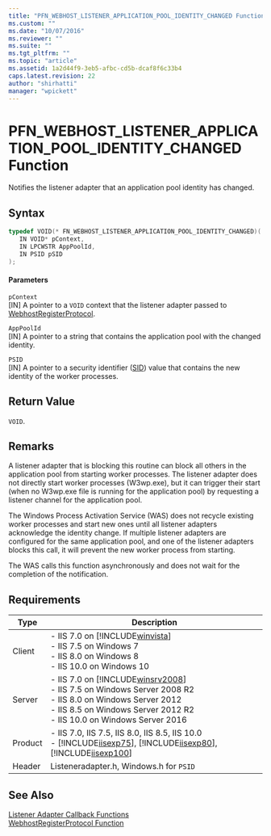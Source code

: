 ```yaml
---
title: "PFN_WEBHOST_LISTENER_APPLICATION_POOL_IDENTITY_CHANGED Function | Microsoft Docs"
ms.custom: ""
ms.date: "10/07/2016"
ms.reviewer: ""
ms.suite: ""
ms.tgt_pltfrm: ""
ms.topic: "article"
ms.assetid: 1a2d44f9-3eb5-afbc-cd5b-dcaf8f6c33b4
caps.latest.revision: 22
author: "shirhatti"
manager: "wpickett"
---
```

# PFN_WEBHOST_LISTENER_APPLICATION_POOL_IDENTITY_CHANGED Function
Notifies the listener adapter that an application pool identity has changed.  
  
## Syntax  
  
```cpp  
typedef VOID(* FN_WEBHOST_LISTENER_APPLICATION_POOL_IDENTITY_CHANGED)(  
   IN VOID* pContext,  
   IN LPCWSTR AppPoolId,  
   IN PSID pSID  
);  
```  
  
#### Parameters  
 `pContext`  
 [IN] A pointer to a `VOID` context that the listener adapter passed to [WebhostRegisterProtocol](../../web-development-reference\native-code-api-reference/webhostregisterprotocol-function.md).  
  
 `AppPoolId`  
 [IN] A pointer to a string that contains the application pool with the changed identity.  
  
 `PSID`  
 [IN] A pointer to a security identifier ([SID](http://go.microsoft.com/fwlink/?LinkId=63529)) value that contains the new identity of the worker processes.  
  
## Return Value  
 `VOID`.  
  
## Remarks  
 A listener adapter that is blocking this routine can block all others in the application pool from starting worker processes. The listener adapter does not directly start worker processes (W3wp.exe), but it can trigger their start (when no W3wp.exe file is running for the application pool) by requesting a listener channel for the application pool.  
  
 The Windows Process Activation Service (WAS) does not recycle existing worker processes and start new ones until all listener adapters acknowledge the identity change. If multiple listener adapters are configured for the same application pool, and one of the listener adapters blocks this call, it will prevent the new worker process from starting.  
  
 The WAS calls this function asynchronously and does not wait for the completion of the notification.  
  
## Requirements  
  
|Type|Description|  
|----------|-----------------|  
|Client|-   IIS 7.0 on [!INCLUDE[winvista](../../wmi-provider/includes/winvista-md.md)]<br />-   IIS 7.5 on Windows 7<br />-   IIS 8.0 on Windows 8<br />-   IIS 10.0 on Windows 10|  
|Server|-   IIS 7.0 on [!INCLUDE[winsrv2008](../../wmi-provider/includes/winsrv2008-md.md)]<br />-   IIS 7.5 on Windows Server 2008 R2<br />-   IIS 8.0 on Windows Server 2012<br />-   IIS 8.5 on Windows Server 2012 R2<br />-   IIS 10.0 on Windows Server 2016|  
|Product|-   IIS 7.0, IIS 7.5, IIS 8.0, IIS 8.5, IIS 10.0<br />-   [!INCLUDE[iisexp75](../../web-development-reference/native-code-api-reference/includes/iisexp75-md.md)], [!INCLUDE[iisexp80](../../web-development-reference/native-code-api-reference/includes/iisexp80-md.md)], [!INCLUDE[iisexp100](../../web-development-reference/native-code-api-reference/includes/iisexp100-md.md)]|  
|Header|Listeneradapter.h, Windows.h for `PSID`|  
  
## See Also  
 [Listener Adapter Callback Functions](../../web-development-reference\native-code-api-reference/listener-adapter-callback-functions.md)   
 [WebhostRegisterProtocol Function](../../web-development-reference\native-code-api-reference/webhostregisterprotocol-function.md)